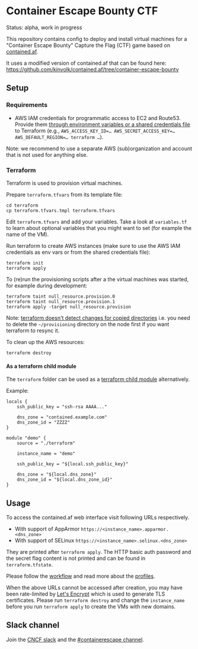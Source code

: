 # Container Escape Bounty CTF

Status: alpha, work in progress

This repository contains config to deploy and install virtual machines for a
"Container Escape Bounty" Capture the Flag (CTF) game based on [contained.af](https://github.com/genuinetools/contained.af).

It uses a modified version of contained.af that can be found here:
https://github.com/kinvolk/contained.af/tree/container-escape-bounty

## Setup

### Requirements

* AWS IAM credentials for programmatic access to EC2 and Route53.
  Provide them [through environment variables or a shared credentials file](https://www.terraform.io/docs/providers/aws/#authentication)
  to Terraform (e.g., `AWS_ACCESS_KEY_ID=… AWS_SECRET_ACCESS_KEY=… AWS_DEFAULT_REGION=… terraform …`).

Note: we recommend to use a separate AWS (sub)organization and account
that is not used for anything else.

### Terraform

Terraform is used to provision virtual machines.

Prepare `terraform.tfvars` from its template file:

```
cd terraform
cp terraform.tfvars.tmpl terraform.tfvars
```

Edit `terraform.tfvars` and add your variables. Take a look at `variables.tf`
to learn about optional variables that you might want to set (for example
the name of the VM).

Run terraform to create AWS instances (make sure to use the AWS IAM credentials as env vars or from the shared credentials file):

```
terraform init
terraform apply
```

To (re)run the provisioning scripts after a the virtual machines was
started, for example during development:

```
terraform taint null_resource.provision.0
terraform taint null_resource.provision.1
terraform apply -target null_resource.provision
```

Note: [terraform doesn't detect changes for copied directories](https://github.com/hashicorp/terraform/issues/6065)
i.e. you need to delete the `~/provisioning` directory on the node
first if you want terraform to resync it.

To clean up the AWS resources:

```
terraform destroy
```

#### As a terraform child module

The `terraform` folder can be used as a [terraform child module](https://www.terraform.io/docs/configuration/modules.html#calling-a-child-module)
alternatively.

Example:

```
locals {
	ssh_public_key = "ssh-rsa AAAA..."

	dns_zone = "contained.example.com"
	dns_zone_id = "ZZZZ"
}

module "demo" {
	source = "./terraform"

	instance_name = "demo"

	ssh_public_key = "${local.ssh_public_key}"

	dns_zone = "${local.dns_zone}"
	dns_zone_id = "${local.dns_zone_id}"
}
```

## Usage

To access the contained.af web interface visit following URLs respectively.

- With support of AppArmor `https://<instance_name>.apparmor.<dns_zone>`
- With support of SELinux `https://<instance_name>.selinux.<dns_zone>`

They are printed after `terraform apply`.
The HTTP basic auth password and the secret flag content is not printed
and can be found in `terraform.tfstate`.

Please follow the [workflow](Documentation/workflow.md)
and read more about the [profiles](Documentation/profiles.md).

When the above URLs cannot be accessed after creation, you may have been
rate-limited by [Let's Encrypt](https://letsencrypt.org/) which is used
to generate TLS certificates.
Please run `terraform destroy` and change the `instance_name` before you
run `terraform apply` to create the VMs with new domains.

## Slack channel

Join the [CNCF slack](https://slack.cncf.io/) and the [#containerescape
channel](https://cloud-native.slack.com/messages/containerescape/).
